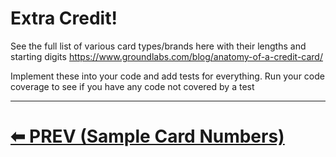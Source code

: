 # Extra Credit!

See the full list of various card types/brands here with their lengths and starting digits
https://www.groundlabs.com/blog/anatomy-of-a-credit-card/

Implement these into your code and add tests for everything. Run your code coverage to see if you have any code not covered by a test

---

# [⬅ PREV (Sample Card Numbers)](04-Sample-Card-Numbers.md)
